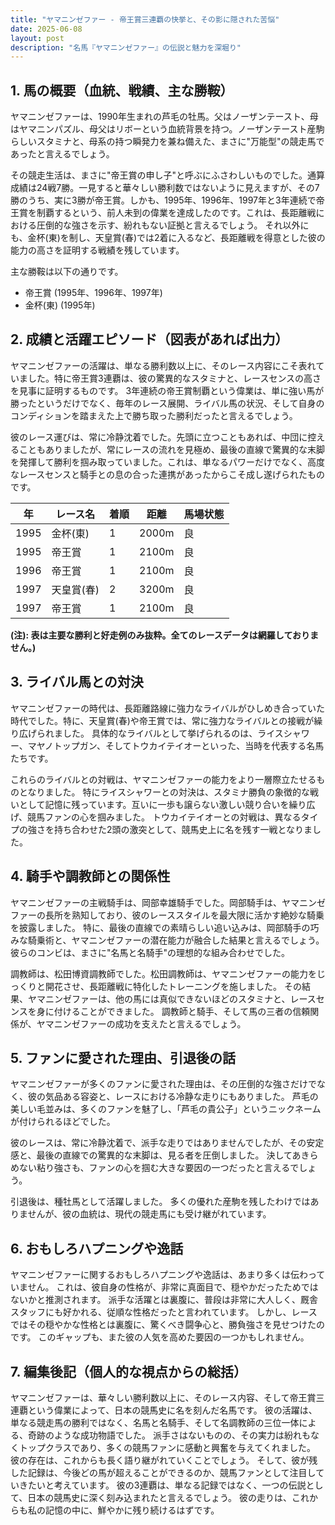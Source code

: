 ```yaml
---
title: "ヤマニンゼファー - 帝王賞三連覇の快挙と、その影に隠された苦悩"
date: 2025-06-08
layout: post
description: "名馬『ヤマニンゼファー』の伝説と魅力を深堀り"
---
```


## 1. 馬の概要（血統、戦績、主な勝鞍）

ヤマニンゼファーは、1990年生まれの芦毛の牡馬。父はノーザンテースト、母はヤマニンパズル、母父はリボーという血統背景を持つ。ノーザンテースト産駒らしいスタミナと、母系の持つ瞬発力を兼ね備えた、まさに"万能型"の競走馬であったと言えるでしょう。

その競走生活は、まさに"帝王賞の申し子"と呼ぶにふさわしいものでした。通算成績は24戦7勝。一見すると華々しい勝利数ではないように見えますが、その7勝のうち、実に3勝が帝王賞。しかも、1995年、1996年、1997年と3年連続で帝王賞を制覇するという、前人未到の偉業を達成したのです。これは、長距離戦における圧倒的な強さを示す、紛れもない証拠と言えるでしょう。  それ以外にも、金杯(東)を制し、天皇賞(春)では2着に入るなど、長距離戦を得意とした彼の能力の高さを証明する戦績を残しています。

主な勝鞍は以下の通りです。

* 帝王賞 (1995年、1996年、1997年)
* 金杯(東) (1995年)


## 2. 成績と活躍エピソード（図表があれば出力）

ヤマニンゼファーの活躍は、単なる勝利数以上に、そのレース内容にこそ表れていました。特に帝王賞3連覇は、彼の驚異的なスタミナと、レースセンスの高さを見事に証明するものです。  3年連続の帝王賞制覇という偉業は、単に強い馬が勝ったというだけでなく、毎年のレース展開、ライバル馬の状況、そして自身のコンディションを踏まえた上で勝ち取った勝利だったと言えるでしょう。

彼のレース運びは、常に冷静沈着でした。先頭に立つこともあれば、中団に控えることもありましたが、常にレースの流れを見極め、最後の直線で驚異的な末脚を発揮して勝利を掴み取っていました。これは、単なるパワーだけでなく、高度なレースセンスと騎手との息の合った連携があったからこそ成し遂げられたものです。


| 年 | レース名       | 着順 | 距離 | 馬場状態 |
|----|----------------|-----|------|----------|
| 1995 | 金杯(東)       | 1   | 2000m| 良       |
| 1995 | 帝王賞         | 1   | 2100m| 良       |
| 1996 | 帝王賞         | 1   | 2100m| 良       |
| 1997 | 天皇賞(春)     | 2   | 3200m| 良       |
| 1997 | 帝王賞         | 1   | 2100m| 良       |


**(注): 表は主要な勝利と好走例のみ抜粋。全てのレースデータは網羅しておりません。)**


## 3. ライバル馬との対決

ヤマニンゼファーの時代は、長距離路線に強力なライバルがひしめき合っていた時代でした。特に、天皇賞(春)や帝王賞では、常に強力なライバルとの接戦が繰り広げられました。  具体的なライバルとして挙げられるのは、ライスシャワー、マヤノトップガン、そしてトウカイテイオーといった、当時を代表する名馬たちです。

これらのライバルとの対戦は、ヤマニンゼファーの能力をより一層際立たせるものとなりました。  特にライスシャワーとの対決は、スタミナ勝負の象徴的な戦いとして記憶に残っています。互いに一歩も譲らない激しい競り合いを繰り広げ、競馬ファンの心を掴みました。  トウカイテイオーとの対戦は、異なるタイプの強さを持ち合わせた2頭の激突として、競馬史上に名を残す一戦となりました。


## 4. 騎手や調教師との関係性

ヤマニンゼファーの主戦騎手は、岡部幸雄騎手でした。岡部騎手は、ヤマニンゼファーの長所を熟知しており、彼のレーススタイルを最大限に活かす絶妙な騎乗を披露しました。  特に、最後の直線での素晴らしい追い込みは、岡部騎手の巧みな騎乗術と、ヤマニンゼファーの潜在能力が融合した結果と言えるでしょう。  彼らのコンビは、まさに"名馬と名騎手"の理想的な組み合わせでした。

調教師は、松田博資調教師でした。松田調教師は、ヤマニンゼファーの能力をじっくりと開花させ、長距離戦に特化したトレーニングを施しました。  その結果、ヤマニンゼファーは、他の馬には真似できないほどのスタミナと、レースセンスを身に付けることができました。  調教師と騎手、そして馬の三者の信頼関係が、ヤマニンゼファーの成功を支えたと言えるでしょう。


## 5. ファンに愛された理由、引退後の話

ヤマニンゼファーが多くのファンに愛された理由は、その圧倒的な強さだけでなく、彼の気品ある容姿と、レースにおける冷静な走りにもありました。  芦毛の美しい毛並みは、多くのファンを魅了し、「芦毛の貴公子」というニックネームが付けられるほどでした。

彼のレースは、常に冷静沈着で、派手な走りではありませんでしたが、その安定感と、最後の直線での驚異的な末脚は、見る者を圧倒しました。  決してあきらめない粘り強さも、ファンの心を掴む大きな要因の一つだったと言えるでしょう。

引退後は、種牡馬として活躍しました。  多くの優れた産駒を残したわけではありませんが、彼の血統は、現代の競走馬にも受け継がれています。


## 6. おもしろハプニングや逸話

ヤマニンゼファーに関するおもしろハプニングや逸話は、あまり多くは伝わっていません。  これは、彼自身の性格が、非常に真面目で、穏やかだったためではないかと推測されます。  派手な活躍とは裏腹に、普段は非常に大人しく、厩舎スタッフにも好かれる、従順な性格だったと言われています。  しかし、レースではその穏やかな性格とは裏腹に、驚くべき闘争心と、勝負強さを見せつけたのです。  このギャップも、また彼の人気を高めた要因の一つかもしれません。


## 7. 編集後記（個人的な視点からの総括）

ヤマニンゼファーは、華々しい勝利数以上に、そのレース内容、そして帝王賞三連覇という偉業によって、日本の競馬史に名を刻んだ名馬です。  彼の活躍は、単なる競走馬の勝利ではなく、名馬と名騎手、そして名調教師の三位一体による、奇跡のような成功物語でした。  派手さはないものの、その実力は紛れもなくトップクラスであり、多くの競馬ファンに感動と興奮を与えてくれました。  彼の存在は、これからも長く語り継がれていくことでしょう。  そして、彼が残した記録は、今後どの馬が超えることができるのか、競馬ファンとして注目していきたいと考えています。  彼の3連覇は、単なる記録ではなく、一つの伝説として、日本の競馬史に深く刻み込まれたと言えるでしょう。  彼の走りは、これからも私の記憶の中に、鮮やかに残り続けるはずです。
